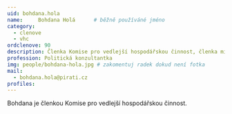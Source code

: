 ```yaml
---
uid: bohdana.hola
name:     Bohdana Holá  	# běžně používáné jméno
category:
  - clenove
  - vhc
ordclenove: 90
description: Členka Komise pro vedlejší hospodářskou činnost, členka místního sdružení
profession: Politická konzultantka
img: people/bohdana-hola.jpg # zakomentuj radek dokud není fotka
mail:
  - bohdana.hola@pirati.cz
profiles:
---
```


Bohdana je členkou Komise pro vedlejší hospodářskou činnost.
